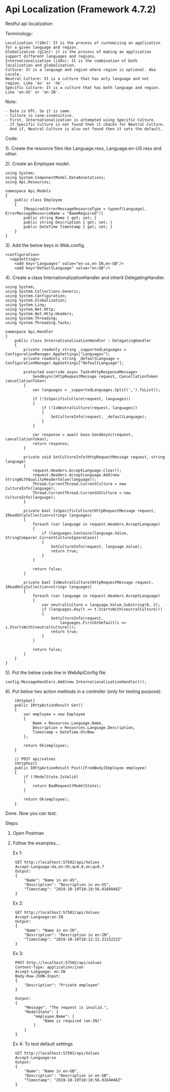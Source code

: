 # Api Localization (Framework 4.7.2)
Restful api localization


Terminology:

	Localization (l10n): It is the process of customizing an application for a given language and region.
	Globalization (g11n): it is the process of making an application support different languages and regions.
	Internationalization (i18n): It is the combination of both localization and globalization.
	Culture: It is a language and region where region is optional. Aka Locale.
	Neutral Culture: It is a culture that has only language and not region. Like 'en' or 'de'.
	Specific Culture: It is a culture that has both language and region. Like 'en-US' or 'en-IN'.


Note:

	- Date is UTC. So it is same.
	- Culture is case-insensitive.
	- First, Internationalization is attempted using Specific Culture. 
	  If Specific Culture is not found then it chacks for Neutral Culture. 
	  And if, Neutral Culture is also not found then it sets the default.


Code:

1). Create the resource files like Language.resx, Language.en-US.resx and other.

2). Create an Employee model.

	using System;
	using System.ComponentModel.DataAnnotations;
	using Api.Resources;

	namespace Api.Models
	{
		public class Employee
		{
			[Required(ErrorMessageResourceType = typeof(Language), ErrorMessageResourceName = "NameRequired")]
			public string Name { get; set; }
			public string Description { get; set; }
			public DateTime Timestamp { get; set; }
		}
	}
		
3). Add the below keys in Web.config.
		
	<configuration>
	  <appSettings>
		<add key="Languages" value="en-us,en-IN,en-GB"/>
		<add key="DefaultLanguage" value="en-GB"/>

4). Create a class InternationalizationHandler and inherit DelegatingHandler.
		
	using System;
	using System.Collections.Generic;
	using System.Configuration;
	using System.Globalization;
	using System.Linq;
	using System.Net.Http;
	using System.Net.Http.Headers;
	using System.Threading;
	using System.Threading.Tasks;

	namespace Api.Handler
	{
		public class InternationalizationHandler : DelegatingHandler
		{
			private readonly string _supportedLanguages = ConfigurationManager.AppSettings["Languages"];
			private readonly string _defaultLanguage = ConfigurationManager.AppSettings["DefaultLanguage"];

			protected override async Task<HttpResponseMessage> 
				SendAsync(HttpRequestMessage request, CancellationToken cancellationToken)
			{
				var languages = _supportedLanguages.Split(',').ToList();

				if (!IsSpecificCulture(request, languages))
				{
					if (!IsNeutralCulture(request, languages))
					{
						SetCultureInfo(request, _defaultLanguage);
					}
				}

				var response = await base.SendAsync(request, cancellationToken);
				return response;
			}

			private void SetCultureInfo(HttpRequestMessage request, string language)
			{
				request.Headers.AcceptLanguage.Clear();
				request.Headers.AcceptLanguage.Add(new StringWithQualityHeaderValue(language));
				Thread.CurrentThread.CurrentCulture = new CultureInfo(language);
				Thread.CurrentThread.CurrentUICulture = new CultureInfo(language);
			}

			private bool IsSpecificCulture(HttpRequestMessage request, IReadOnlyCollection<string> languages)
			{
				foreach (var language in request.Headers.AcceptLanguage)
				{
					if (languages.Contains(language.Value, StringComparer.CurrentCultureIgnoreCase))
					{
						SetCultureInfo(request, language.Value);
						return true;
					}
				}

				return false;
			}

			private bool IsNeutralCulture(HttpRequestMessage request, IReadOnlyCollection<string> languages)
			{
				foreach (var language in request.Headers.AcceptLanguage)
				{
					var neutralCulture = language.Value.Substring(0, 2);
					if (languages.Any(t => t.StartsWith(neutralCulture)))
					{
						SetCultureInfo(request, 
							languages.FirstOrDefault(i => i.StartsWith(neutralCulture)));
						return true;
					}
				}

				return false;
			}
		}
	}

5). Put the below code line in WebApiConfig file.

	config.MessageHandlers.Add(new InternationalizationHandler());

6). Put below two action methods in a controller (only for testing purpose).

        [HttpGet]
        public IHttpActionResult Get()
        {
            var employee = new Employee
            {
                Name = Resources.Language.Name,
                Description = Resources.Language.Description,
                Timestamp = DateTime.UtcNow
            };

            return Ok(employee);
        }

        // POST api/values
        [HttpPost]
        public IHttpActionResult Post([FromBody]Employee employee)
        {
            if (!ModelState.IsValid)
            {
                return BadRequest(ModelState);
            }

            return Ok(employee);
        }

Done. Now you can test.
		
Steps:

1. Open Postman
2. Follow the examples...

	Ex 1:
		
		GET http://localhost:57502/api/Values
		Accept-Language:da,en-US;q=0.8,en;q=0.7
		Output:
		{
			"Name": "Name in en-US",
			"Description": "Description in en-US",
			"Timestamp": "2019-10-19T10:10:56.0184846Z"
		}

	Ex 2:
	
		GET http://localhost:57502/api/Values
		Accept-Language:en-IN
		Output:
		{
			"Name": "Name in en-IN",
			"Description": "Description in en-IN",
			"Timestamp": "2019-10-19T10:12:12.3115222Z"
		}

	Ex 3:
	
		POST http://localhost:57502/api/values 
		Content-Type: application/json
		Accept-Language: en-IN
		Body-Raw-JSON-Input:
		{
			"Description": "Private employee"
		}

		Output:
		{
			"Message": "The request is invalid.",
			"ModelState": {
				"employee.Name": [
					"Name is required (en-IN)"
				]
			}
		}

	Ex 4: To test default settings
	
		GET http://localhost:57502/api/Values
		Accept-Language:xx
		Output:
		{
			"Name": "Name in en-GB",
			"Description": "Description in en-GB",
			"Timestamp": "2019-10-19T10:10:56.0184846Z"
		}
